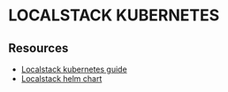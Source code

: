 # LOCALSTACK KUBERNETES

## Resources

- [Localstack kubernetes guide](https://docs.localstack.cloud/user-guide/integrations/kubernetes/)
- [Localstack helm chart](https://github.com/localstack/helm-charts)